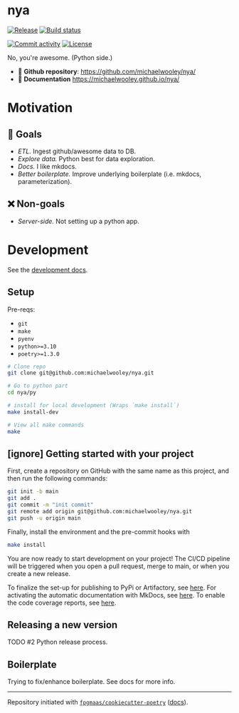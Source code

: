 # nya

[![Release](https://img.shields.io/github/v/release/michaelwooley/nya)](https://img.shields.io/github/v/release/michaelwooley/nya)
[![Build status](https://img.shields.io/github/actions/workflow/status/michaelwooley/nya/main.yml?branch=main)](https://github.com/michaelwooley/nya/actions/workflows/main.yml?query=branch%3Amain)
<!--[![codecov](https://codecov.io/gh/michaelwooley/nya/branch/main/graph/badge.svg)](https://codecov.io/gh/michaelwooley/nya) -->
[![Commit activity](https://img.shields.io/github/commit-activity/m/michaelwooley/nya)](https://img.shields.io/github/commit-activity/m/michaelwooley/nya)
[![License](https://img.shields.io/github/license/michaelwooley/nya)](https://img.shields.io/github/license/michaelwooley/nya)

No, you're awesome. (Python side.)

- 💾 **Github repository**: <https://github.com/michaelwooley/nya/>
- 📖 **Documentation** <https://michaelwooley.github.io/nya/>

# Motivation

## 🥅 Goals

- _ETL._ Ingest github/awesome data to DB.
- _Explore data._ Python best for data exploration.
- _Docs._ I like mkdocs.
- _Better boilerplate._ Improve underlying boilerplate (i.e. mkdocs, parameterization).

## ❌ Non-goals

- _Server-side._ Not setting up a python app.

# Development

See the [development docs](./docs/dev).

## Setup

Pre-reqs:

- `git`
- `make`
- `pyenv`
- `python>=3.10`
- `poetry>=1.3.0`

```bash
# Clone repo
git clone git@github.com:michaelwooley/nya.git

# Go to python part
cd nya/py

# install for local development (Wraps `make install`)
make install-dev

# View all make commands
make
```

## [ignore] Getting started with your project

First, create a repository on GitHub with the same name as this project, and then run the following commands:

``` bash
git init -b main
git add .
git commit -m "init commit"
git remote add origin git@github.com:michaelwooley/nya.git
git push -u origin main
```

Finally, install the environment and the pre-commit hooks with

```bash
make install
```

You are now ready to start development on your project! The CI/CD
pipeline will be triggered when you open a pull request, merge to main,
or when you create a new release.

To finalize the set-up for publishing to PyPi or Artifactory, see
[here](https://fpgmaas.github.io/cookiecutter-poetry/features/publishing/#set-up-for-pypi).
For activating the automatic documentation with MkDocs, see
[here](https://fpgmaas.github.io/cookiecutter-poetry/features/mkdocs/#enabling-the-documentation-on-github).
To enable the code coverage reports, see [here](https://fpgmaas.github.io/cookiecutter-poetry/features/codecov/).

## Releasing a new version

TODO #2 Python release process.


## Boilerplate

Trying to fix/enhance boilerplate. See docs for more info.

---

Repository initiated with [`fpgmaas/cookiecutter-poetry`](https://github.com/fpgmaas/cookiecutter-poetry) ([docs](https://fpgmaas.github.io/cookiecutter-poetry)).